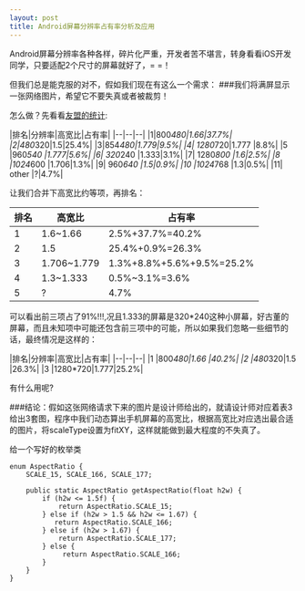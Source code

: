 ```yaml
---
layout: post
title: Android屏幕分辨率占有率分析及应用
---
```


Android屏幕分辨率各种各样，碎片化严重，开发者苦不堪言，转身看看iOS开发同学，只要适配2个尺寸的屏幕就好了，= =！

但我们总是能克服的对不，假如我们现在有这么一个需求：
###我们将满屏显示一张网络图片，希望它不要失真或者被裁剪！

怎么做？先看看[友盟的统计](http://www.umindex.com/#android_resolution):

|排名|分辨率|高宽比|占有率|
|--|--|--|
|1|800*480|1.66|37.7%|
|2|480*320|1.5|25.4%|
|3|854*480|1.779|9.5%|
|4| 1280*720|1.777 |8.8%| 
|5 |960*540 |1.777|5.6%|
|6| 320*240 |1.333|3.1%|
|7| 1280*800 |1.6|2.5%| 
|8 |1024*600 |1.706|1.3%| 
|9| 960*640 |1.5|0.9%| 
|10 |1024*768 |1.3|0.5%|
|11| other |?|4.7%|

让我们合并下高宽比约等项，再排名：

|排名|高宽比|占有率|
|--|--|--|
|1 |1.6~1.66 |2.5%+37.7%=40.2%|
|2 |1.5  |25.4%+0.9%=26.3%|
|3 |1.706~1.779|1.3%+8.8%+5.6%+9.5%=25.2%| 
|4 |1.3~1.333|0.5%~3.1%=3.6%|   
|5 |?    |4.7%|

可以看出前三项占了91%!!!,况且1.333的屏幕是320*240这种小屏幕，好古董的屏幕，而且未知项中可能还包含前三项中的可能，所以如果我们忽略一些细节的话，最终情况是这样的：

|排名|分辨率|高宽比|占有率|
|--|--|--|
|1 |800*480|1.66 |40.2%|
|2 |480*320|1.5  |26.3%|
|3 |1280*720|1.777|25.2%| 

有什么用呢? 

###结论：假如这张网络请求下来的图片是设计师给出的，就请设计师对应着表3给出3套图，程序中我们动态算出手机屏幕的高宽比，根据高宽比对应选出最合适的图片，将scaleType设置为fitXY，这样就能做到最大程度的不失真了。

给一个写好的枚举类

```
enum AspectRatio {
    SCALE_15, SCALE_166, SCALE_177;

    public static AspectRatio getAspectRatio(float h2w) {
        if (h2w <= 1.5f) {
            return AspectRatio.SCALE_15;
        } else if (h2w > 1.5 && h2w <= 1.67) {
           return AspectRatio.SCALE_166;
        } else if (h2w > 1.67) {
            return AspectRatio.SCALE_177;
        } else {
             return AspectRatio.SCALE_166;
        }
    }
}
```







